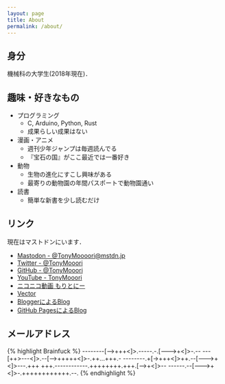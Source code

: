 ```yaml
---
layout: page
title: About
permalink: /about/
---
```


## 身分
機械科の大学生(2018年現在)．

## 趣味・好きなもの
* プログラミング
    - C, Arduino, Python, Rust
    - 成果らしい成果はない
* 漫画・アニメ
    - 週刊少年ジャンプは毎週読んでる
    - 『宝石の国』がここ最近では一番好き
* 動物
    - 生物の進化にすこし興味がある
    - 最寄りの動物園の年間パスポートで動物園通い
* 読書
    - 簡単な新書を少し読むだけ

## リンク
現在はマストドンにいます．

* [Mastodon - @TonyMoooori@mstdn.jp](https://mstdn.jp/@TonyMoooori)
* [Twitter - @TonyMooori](https://twitter.com/TonyMooori)
* [GitHub - @TonyMooori](https://github.com/TonyMooori/)
* [YouTube - TonyMooori](https://www.youtube.com/channel/UC65EnthiaOclVsl-B9F4W8A)
* [ニコニコ動画 もりとにー](http://www.nicovideo.jp/user/53332547)
* [Vector](http://www.vector.co.jp/vpack/browse/person/an060190.html)
* [BloggerによるBlog](http://tony-mooori.blogspot.jp/)
* [GitHub PagesによるBlog](http://tonymooori.github.io/)

## メールアドレス
{% highlight Brainfuck %}
--------[-->+++<]>.-----.-.[--->+<]>-.-- 
---[++>---<]>.--[-->+++++<]>-.++...+++.- 
--------.+[->+++<]>++.--[--->+<]>---.+++ 
+++.------------.++++++++.+++.[-->+<]>-- 
------.--[--->+<]>-.++++++++++++.--.
{% endhighlight %}

